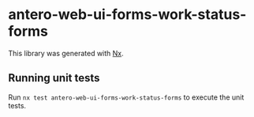 # antero-web-ui-forms-work-status-forms

This library was generated with [Nx](https://nx.dev).

## Running unit tests

Run `nx test antero-web-ui-forms-work-status-forms` to execute the unit tests.
